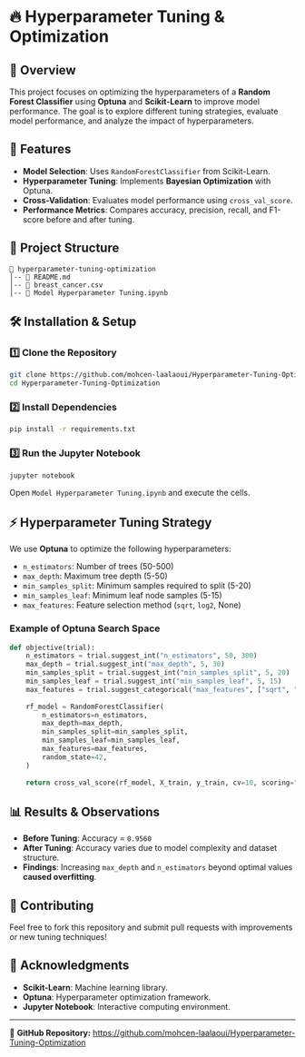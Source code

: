 # 🔥 Hyperparameter Tuning & Optimization

## 🚀 Overview
This project focuses on optimizing the hyperparameters of a **Random Forest Classifier** using **Optuna** and **Scikit-Learn** to improve model performance. The goal is to explore different tuning strategies, evaluate model performance, and analyze the impact of hyperparameters.

## 📌 Features
- **Model Selection**: Uses `RandomForestClassifier` from Scikit-Learn.
- **Hyperparameter Tuning**: Implements **Bayesian Optimization** with Optuna.
- **Cross-Validation**: Evaluates model performance using `cross_val_score`.
- **Performance Metrics**: Compares accuracy, precision, recall, and F1-score before and after tuning.

## 📂 Project Structure
```
📁 hyperparameter-tuning-optimization
│-- 📄 README.md
│-- 📄 breast_cancer.csv
│-- 📄 Model Hyperparameter Tuning.ipynb  
```

## 🛠 Installation & Setup
### 1️⃣ Clone the Repository
```bash
git clone https://github.com/mohcen-laalaoui/Hyperparameter-Tuning-Optimization.git
cd Hyperparameter-Tuning-Optimization
```

### 2️⃣ Install Dependencies
```bash
pip install -r requirements.txt
```

### 3️⃣ Run the Jupyter Notebook
```bash
jupyter notebook
```
Open `Model Hyperparameter Tuning.ipynb` and execute the cells.

## ⚡ Hyperparameter Tuning Strategy
We use **Optuna** to optimize the following hyperparameters:
- `n_estimators`: Number of trees (50-500)
- `max_depth`: Maximum tree depth (5-50)
- `min_samples_split`: Minimum samples required to split (5-20)
- `min_samples_leaf`: Minimum leaf node samples (5-15)
- `max_features`: Feature selection method (`sqrt`, `log2`, None)

### Example of Optuna Search Space
```python
def objective(trial):
    n_estimators = trial.suggest_int("n_estimators", 50, 300)
    max_depth = trial.suggest_int("max_depth", 5, 30)
    min_samples_split = trial.suggest_int("min_samples_split", 5, 20)
    min_samples_leaf = trial.suggest_int("min_samples_leaf", 5, 15)
    max_features = trial.suggest_categorical("max_features", ["sqrt", "log2", None])
    
    rf_model = RandomForestClassifier(
        n_estimators=n_estimators,
        max_depth=max_depth,
        min_samples_split=min_samples_split,
        min_samples_leaf=min_samples_leaf,
        max_features=max_features,
        random_state=42,
    )
    
    return cross_val_score(rf_model, X_train, y_train, cv=10, scoring="accuracy").mean()
```

## 📊 Results & Observations
- **Before Tuning**: Accuracy = `0.9560`
- **After Tuning**: Accuracy varies due to model complexity and dataset structure.
- **Findings**: Increasing `max_depth` and `n_estimators` beyond optimal values **caused overfitting**.

## 🤝 Contributing
Feel free to fork this repository and submit pull requests with improvements or new tuning techniques!

## 🌟 Acknowledgments
- **Scikit-Learn**: Machine learning library.
- **Optuna**: Hyperparameter optimization framework.
- **Jupyter Notebook**: Interactive computing environment.

---
🔗 **GitHub Repository:** https://github.com/mohcen-laalaoui/Hyperparameter-Tuning-Optimization

